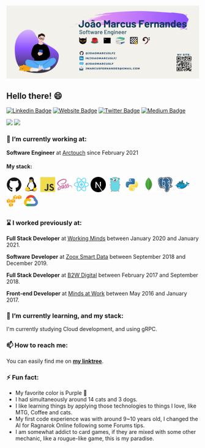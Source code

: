 ![capa github](https://github.com/joaomarcuslf/joaomarcuslf/blob/main/capa_perfil.png)

## Hello there! :smile:

[![Linkedin Badge](https://img.shields.io/badge/-LinkedIn-0e76a8?style=flat-square&logo=Linkedin&logoColor=white)](https://www.linkedin.com/in/jo%C3%A3o-marcus-fernandes-4b8814ba)
[![Website Badge](https://img.shields.io/badge/Website-3b5998?style=flat-square&logo=google-chrome&logoColor=white)](http://joaomarcuslf.com)
[![Twitter Badge](https://img.shields.io/badge/-Twitter-00acee?style=flat-square&logo=Twitter&logoColor=white)](https://twitter.com/joaomarcuslf)
[![Medium Badge](https://img.shields.io/badge/medium-%2312100E.svg?&style=for-square&logo=medium&logoColor=white)](https://medium.com/@joaomarcuslf)

<p>
  <img height="180em" src="https://github-readme-stats.vercel.app//api?username=joaomarcuslf&show_icons=true&hide_border=true&&count_private=true&include_all_commits=true&h&theme=buefy" />
  <img height="180em" src="https://github-readme-stats.vercel.app/api/top-langs/?username=joaomarcuslf&theme=buefy&show_icons=true&hide_border=true&layout=compact&langs_count=6&hide=html,vue,jupyter notebook"/>
</p>


### :telescope: I’m currently working at:

**Software Engineer** at [Arctouch](https://arctouch.com/) since February 2021

#### My stack:

<img src="https://raw.githubusercontent.com/devicons/devicon/master/icons/github/github-original.svg" alt="icon for github" width="40" height="40" style="max-width:100%;"></img>
<img src="https://raw.githubusercontent.com/devicons/devicon/master/icons/linux/linux-original.svg" alt="icon for linux" width="40" height="40" style="max-width:100%;"></img>
<img src="https://raw.githubusercontent.com/devicons/devicon/master/icons/javascript/javascript-original.svg" alt="icon for javascript" width="40" height="40" style="max-width:100%;"></img>
<img src="https://raw.githubusercontent.com/devicons/devicon/master/icons/sass/sass-original.svg" alt="icon for sass" width="40" height="40" style="max-width:100%;"></img>
<img src="https://raw.githubusercontent.com/devicons/devicon/master/icons/react/react-original.svg" alt="icon for react" width="40" height="40" style="max-width:100%;"></img>
<img src="https://raw.githubusercontent.com/devicons/devicon/master/icons/nextjs/nextjs-original.svg" alt="icon for nextjs" width="40" height="40" style="max-width:100%;"></img>
<img src="https://raw.githubusercontent.com/devicons/devicon/master/icons/go/go-original.svg" alt="icon for go" width="40" height="40" style="max-width:100%;"></img>
<img src="https://raw.githubusercontent.com/devicons/devicon/master/icons/python/python-original.svg" alt="icon for python" width="40" height="40" style="max-width:100%;"></img>
<img src="https://raw.githubusercontent.com/devicons/devicon/master/icons/mongodb/mongodb-original.svg" alt="icon for mongodb" width="40" height="40" style="max-width:100%;"></img>
<img src="https://raw.githubusercontent.com/devicons/devicon/master/icons/postgresql/postgresql-original.svg" alt="icon for postgresql" width="40" height="40" style="max-width:100%;"></img>
<img src="https://raw.githubusercontent.com/devicons/devicon/master/icons/docker/docker-original.svg" alt="icon for docker" width="40" height="40" style="max-width:100%;"></img>
<img src="https://raw.githubusercontent.com/devicons/devicon/master/icons/amazonwebservices/amazonwebservices-original.svg" alt="icon for amazonwebservices" width="40" height="40" style="max-width:100%;"></img>
<img src="https://raw.githubusercontent.com/devicons/devicon/master/icons/googlecloud/googlecloud-original.svg" alt="icon for googlecloud" width="40" height="40" style="max-width:100%;"></img>

### :hourglass: I worked previously at:

**Full Stack Developer** at [Working Minds](http://www.wkm.com.br/) between January 2020 and January 2021.

**Software Developer** at [Zoox Smart Data](https://zooxsmart.com/en/) between September 2018 and December 2019.

**Full Stack Developer** at [B2W Digital](https://carreiras.b2w.io/) between February 2017 and September 2018.

**Front-end Developer** at [Minds at Work](http://www.mindsatwork.com.br/) between May 2016 and January 2017.

### :seedling: I’m currently learning, and my stack:

I'm currently studying Cloud development, and using gRPC.

### :mailbox: How to reach me:

You can easily find me on **[my linktree](https://linktr.ee/joaomarcuslf)**.

### :zap: Fun fact:

- My favorite color is Purple 💜
- I had simultaneously around 14 cats and 3 dogs.
- I like learning things by applying those technologies to things I love, like MTG, Coffee and cats.
- My first code experience was with around 9~10 years old, I changed the AI for Ragnarok Online following some Forums tips.
- I am somewhat addict to card games, if they are mixed with some other mechanic, like a rougue-like game, this is my paradise.
